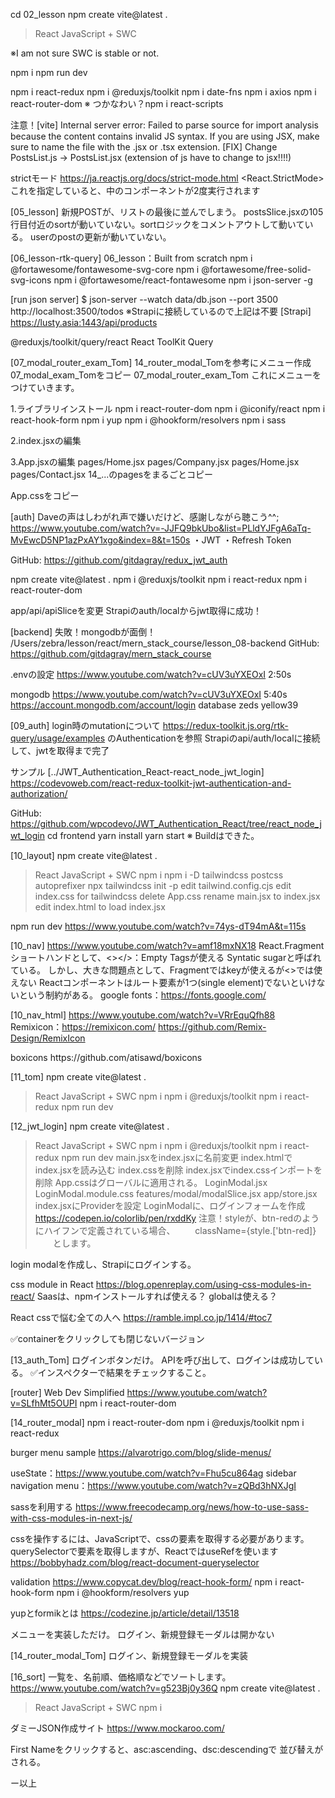 cd 02_lesson
npm create vite@latest .
> React
> JavaScript + SWC

※I am not sure SWC is stable or not.

npm i
npm run dev

npm i react-redux
npm i @reduxjs/toolkit
npm i date-fns
npm i axios
npm i react-router-dom
※ つかなわい？npm i react-scripts

注意！[vite] Internal server error: Failed to parse source for import analysis because the content contains invalid JS syntax. If you are using JSX, make sure to name the file with the .jsx or .tsx extension.
[FIX] Change PostsList.js → PostsList.jsx
(extension of js have to change to jsx!!!!)


strictモード
https://ja.reactjs.org/docs/strict-mode.html
<React.StrictMode>
これを指定していると、中のコンポーネントが2度実行されます


[05_lesson]
新規POSTが、リストの最後に並んでしまう。
postsSlice.jsxの105行目付近のsortが動いていない。sortロジックをコメントアウトして動いている。
userのpostの更新が動いていない。


[06_lesson-rtk-query]
06_lesson：Built from scratch
npm i @fortawesome/fontawesome-svg-core
npm i @fortawesome/free-solid-svg-icons
npm i @fortawesome/react-fontawesome
npm i json-server -g

[run json server]
$ json-server --watch data/db.json --port 3500
http://localhost:3500/todos
※Strapiに接続しているので上記は不要
[Strapi]
https://lusty.asia:1443/api/products

@reduxjs/toolkit/query/react
React ToolKit Query

[07_modal_router_exam_Tom]
14_router_modal_Tomを参考にメニュー作成
07_modal_exam_Tomをコピー
07_modal_router_exam_Tom
これにメニューをつけていきます。

1.ライブラリインストール
npm i react-router-dom
npm i @iconify/react
npm i react-hook-form
npm i yup
npm i @hookform/resolvers
npm i sass

2.index.jsxの編集

3.App.jsxの編集
pages/Home.jsx
pages/Company.jsx
pages/Home.jsx
pages/Contact.jsx
14_...のpagesをまるごとコピー

App.cssをコピー




[auth]
Daveの声はしわがれ声で嫌いだけど、感謝しながら聴こう^^;
https://www.youtube.com/watch?v=-JJFQ9bkUbo&list=PLldYJFgA6aTq-MvEwcD5NP1azPxAY1xgo&index=8&t=150s
・JWT
・Refresh Token

GitHub: https://github.com/gitdagray/redux_jwt_auth

npm create vite@latest .
npm i @reduxjs/toolkit
npm i react-redux
npm i react-router-dom

app/api/apiSliceを変更
Strapiのauth/localからjwt取得に成功！




[backend] 失敗！mongodbが面倒！
/Users/zebra/lesson/react/mern_stack_course/lesson_08-backend
GitHub: https://github.com/gitdagray/mern_stack_course

.envの設定
https://www.youtube.com/watch?v=cUV3uYXEOxI
2:50s

mongodb
https://www.youtube.com/watch?v=cUV3uYXEOxI
5:40s
https://account.mongodb.com/account/login
database
zeds
yellow39


[09_auth]
login時のmutationについて
https://redux-toolkit.js.org/rtk-query/usage/examples
のAuthenticationを参照
Strapiのapi/auth/localに接続して、jwtを取得まで完了

サンプル
[../JWT_Authentication_React-react_node_jwt_login]
https://codevoweb.com/react-redux-toolkit-jwt-authentication-and-authorization/

GitHub: https://github.com/wpcodevo/JWT_Authentication_React/tree/react_node_jwt_login
cd frontend
yarn install
yarn start
※ Buildはできた。


[10_layout]
npm create vite@latest .
> React
> JavaScript + SWC
npm i
npm i -D tailwindcss postcss autoprefixer
npx tailwindcss init -p
> edit tailwind.config.cjs
> edit index.css for tailwindcss
> delete App.css
> rename main.jsx to index.jsx
> edit index.html to load index.jsx


npm run dev
https://www.youtube.com/watch?v=74ys-dT94mA&t=115s


[10_nav]
https://www.youtube.com/watch?v=amf18mxNX18
React.Fragment ショートハンドとして、<></>：Empty Tagsが使える
Syntatic sugarと呼ばれている。
しかし、大きな問題点として、Fragmentではkeyが使えるが<>では使えない
Reactコンポーネントはルート要素が1つ(single element)でないといけないという制約がある。
google fonts：https://fonts.google.com/


[10_nav_html]
https://www.youtube.com/watch?v=VRrEquQfh88
Remixicon：https://remixicon.com/
https://github.com/Remix-Design/RemixIcon
<link href="https://cdn.jsdelivr.net/npm/remixicon@2.5.0/fonts/remixicon.css" rel="stylesheet">
boxicons
https://github.com/atisawd/boxicons




[11_tom]
npm create vite@latest .
> React
> JavaScript + SWC
npm i
npm i @reduxjs/toolkit
npm i react-redux
npm run dev

[12_jwt_login]
npm create vite@latest .
> React
> JavaScript + SWC
npm i
npm i @reduxjs/toolkit
npm i react-redux
npm run dev
> main.jsxをindex.jsxに名前変更
> index.htmlでindex.jsxを読み込む
> index.cssを削除
> index.jsxでindex.cssインポートを削除
> App.cssはグローバルに適用される。
> LoginModal.jsx
> LoginModal.module.css
> features/modal/modalSlice.jsx
> app/store.jsx
> index.jsxにProviderを設定
> LoginModalに、ログインフォームを作成
　https://codepen.io/colorlib/pen/rxddKy
注意！styleが、btn-redのようにハイフンで定義されている場合、
　　className={style.['btn-red]}
　　とします。

login modalを作成し、Strapiにログインする。

css module in React
https://blog.openreplay.com/using-css-modules-in-react/
Saasは、npmインストールすれば使える？
globalは使える？

React cssで悩む全ての人へ
https://ramble.impl.co.jp/1414/#toc7

✅containerをクリックしても閉じないバージョン

[13_auth_Tom]
ログインボタンだけ。
APIを呼び出して、ログインは成功している。
✅インスペクターで結果をチェックすること。

[router]
Web Dev Simplified
https://www.youtube.com/watch?v=SLfhMt5OUPI
npm i react-router-dom

[14_router_modal]
npm i react-router-dom
npm i @reduxjs/toolkit
npm i react-redux

burger menu sample
https://alvarotrigo.com/blog/slide-menus/

useState：https://www.youtube.com/watch?v=Fhu5cu864ag
sidebar navigation menu：https://www.youtube.com/watch?v=zQBd3hNXJgI

sassを利用する
https://www.freecodecamp.org/news/how-to-use-sass-with-css-modules-in-next-js/

cssを操作するには、JavaScriptで、cssの要素を取得する必要があります。
querySelectorで要素を取得しますが、ReactではuseRefを使います
https://bobbyhadz.com/blog/react-document-queryselector


validation
https://www.copycat.dev/blog/react-hook-form/
npm i react-hook-form
npm i @hookform/resolvers yup

yupとformikとは
https://codezine.jp/article/detail/13518

メニューを実装しただけ。
ログイン、新規登録モーダルは開かない

[14_router_modal_Tom]
ログイン、新規登録モーダルを実装


[16_sort]
一覧を、名前順、価格順などでソートします。
https://www.youtube.com/watch?v=g523Bj0y36Q
npm create vite@latest .
> React
> JavaScript + SWC
npm i

ダミーJSON作成サイト
https://www.mockaroo.com/

First Nameをクリックすると、asc:ascending、dsc:descendingで
並び替えがされる。




ー以上
